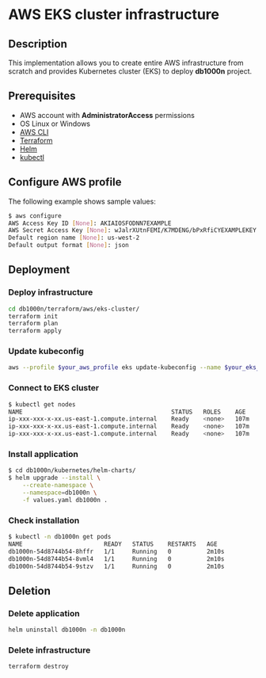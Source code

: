 # AWS EKS cluster infrastructure

## Description

This implementation allows you to create entire AWS infrastructure from scratch
and provides Kubernetes cluster (EKS) to deploy **db1000n** project.

## Prerequisites

- AWS account with **AdministratorAccess** permissions
- OS Linux or Windows
- [AWS CLI](https://docs.aws.amazon.com/cli/v1/userguide/cli-chap-install.html)
- [Terraform](https://learn.hashicorp.com/tutorials/terraform/install-cli)
- [Helm](https://helm.sh/docs/intro/install/)
- [kubectl](https://kubernetes.io/docs/tasks/tools/)

## Configure AWS profile

The following example shows sample values:

```bash
$ aws configure
AWS Access Key ID [None]: AKIAIOSFODNN7EXAMPLE
AWS Secret Access Key [None]: wJalrXUtnFEMI/K7MDENG/bPxRfiCYEXAMPLEKEY
Default region name [None]: us-west-2
Default output format [None]: json
```

## Deployment

### Deploy infrastructure

```bash
cd db1000n/terraform/aws/eks-cluster/
terraform init
terraform plan
terraform apply
```

### Update kubeconfig

```bash
aws --profile $your_aws_profile eks update-kubeconfig --name $your_eks_cluster_name
```

### Connect to EKS cluster

```bash
$ kubectl get nodes
NAME                                          STATUS   ROLES    AGE    VERSION
ip-xxx-xxx-x-xx.us-east-1.compute.internal    Ready    <none>   107m   v1.21.5-eks-9017834
ip-xxx-xxx-x-xx.us-east-1.compute.internal    Ready    <none>   107m   v1.21.5-eks-9017834
ip-xxx-xxx-x-xx.us-east-1.compute.internal    Ready    <none>   107m   v1.21.5-eks-9017834
```

### Install application

```bash
$ cd db1000n/kubernetes/helm-charts/
$ helm upgrade --install \
    --create-namespace \
    --namespace=db1000n \
    -f values.yaml db1000n .
```

### Check installation

```bash
$ kubectl -n db1000n get pods
NAME                       READY   STATUS    RESTARTS   AGE
db1000n-54d8744b54-8hffr   1/1     Running   0          2m10s
db1000n-54d8744b54-8vml4   1/1     Running   0          2m10s
db1000n-54d8744b54-9stzv   1/1     Running   0          2m10s
```

## Deletion

### Delete application

```bash
helm uninstall db1000n -n db1000n
```

### Delete infrastructure

```bash
terraform destroy
```
